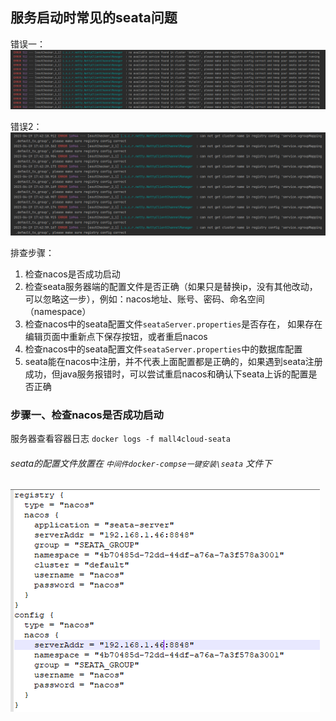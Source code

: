 
## 服务启动时常见的seata问题

错误一：
![img.png](../img/常见问题及处理/seata-01.png)

错误2：
![img.png](../img/常见问题及处理/seata-03.png)

排查步骤：
1. 检查nacos是否成功启动
2. 检查seata服务器端的配置文件是否正确（如果只是替换ip，没有其他改动，可以忽略这一步），例如：nacos地址、账号、密码、命名空间（namespace）
3. 检查nacos中的seata配置文件`seataServer.properties`是否存在， 如果存在编辑页面中重新点下保存按钮，或者重启nacos
4. 检查nacos中的seata配置文件`seataServer.properties`中的数据库配置
5. seata能在nacos中注册，并不代表上面配置都是正确的，如果遇到seata注册成功，但java服务报错时，可以尝试重启nacos和确认下seata上诉的配置是否正确


### 步骤一、检查nacos是否成功启动

服务器查看容器日志 `docker logs -f mall4cloud-seata`

######  seata的配置文件放置在 `中间件docker-compse一键安装\seata` 文件下
![img.png](../img/常见问题及处理/seata-02.png)



